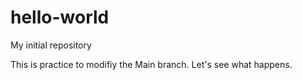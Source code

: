 # hello-world
My initial repository

This is  practice to modifiy the Main branch.
Let's see what happens.

